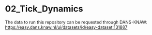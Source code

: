 # 02_Tick_Dynamics
The data to run this repository can be requested through DANS-KNAW: https://easy.dans.knaw.nl/ui/datasets/id/easy-dataset:131887
